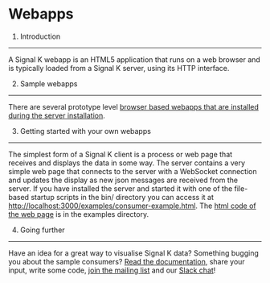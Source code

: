 Webapps
===========================

1. Introduction
-------------
A Signal K webapp is an HTML5 application that runs on a web browser and is typically loaded from a Signal K server, using its HTTP interface.

2. Sample webapps
--------------------------------
There are several prototype level [browser based webapps that are installed during the server installation](http://localhost:3000/apps).

3. Getting started with your own webapps
------------------
The simplest form of a Signal K client is a process or web page that receives and displays the data in some way. The server contains a very simple web page that connects to the server with a WebSocket connection and updates the display as new json messages are received from the server. If you have installed the server and started it with one of the file-based startup scripts in the bin/ directory you can access it at [http://localhost:3000/examples/consumer-example.html](http://localhost:3000/examples/consumer-example.html). The [html code of the web page](https://github.com/SignalK/signalk-server-node/blob/master/public/examples/consumer-example.html) is in the examples directory.


4. Going further
--------------------------------
Have an idea for a great way to visualise Signal K data? Something bugging you about the sample consumers? [Read the documentation](signalk.org/specification/master/), share your input, write some code, [join the mailing list](https://groups.google.com/forum/#!forum/signalk) and our [Slack chat](http://slack-invite.signalk.org/)!
